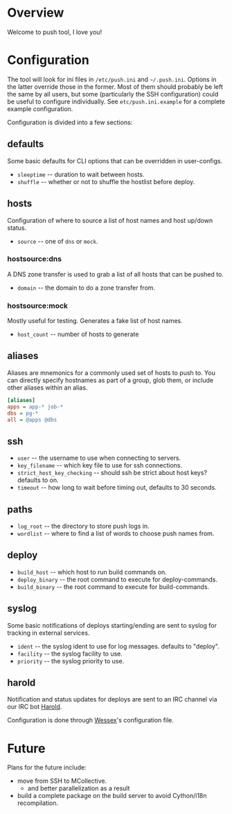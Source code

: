 # Overview

Welcome to push tool, I love you!

# Configuration

The tool will look for ini files in `/etc/push.ini` and `~/.push.ini`. Options
in the latter override those in the former. Most of them should probably be
left the same by all users, but some (particularly the SSH configuration) could
be useful to configure individually. See `etc/push.ini.example` for a complete
example configuration.

Configuration is divided into a few sections:

## defaults

Some basic defaults for CLI options that can be overridden in user-configs.

* `sleeptime` -- duration to wait between hosts.
* `shuffle` -- whether or not to shuffle the hostlist before deploy.

## hosts

Configuration of where to source a list of host names and host up/down status.

* `source` -- one of `dns` or `mock`.

### hostsource:dns

A DNS zone transfer is used to grab a list of all hosts that can be pushed to.

* `domain` -- the domain to do a zone transfer from.

### hostsource:mock

Mostly useful for testing. Generates a fake list of host names.

* `host_count` -- number of hosts to generate

## aliases

Aliases are mnemonics for a commonly used set of hosts to push to. You can
directly specify hostnames as part of a group, glob them, or include other
aliases within an alias.

```ini
[aliases]
apps = app-* job-*
dbs = pg-*
all = @apps @dbs
```

## ssh

* `user` -- the username to use when connecting to servers.
* `key_filename` -- which key file to use for ssh connections.
* `strict_host_key_checking` -- should ssh be strict about host keys? defaults to on.
* `timeout` -- how long to wait before timing out, defaults to 30 seconds.

## paths

* `log_root` -- the directory to store push logs in.
* `wordlist` -- where to find a list of words to choose push names from.

## deploy

* `build_host` -- which host to run build commands on.
* `deploy_binary` -- the root command to execute for deploy-commands.
* `build_binary` -- the root command to execute for build-commands.

## syslog

Some basic notifications of deploys starting/ending are sent to syslog for
tracking in external services.

* `ident` -- the syslog ident to use for log messages. defaults to "deploy".
* `facility` -- the syslog facility to use.
* `priority` -- the syslog priority to use.

## harold

Notification and status updates for deploys are sent to an IRC channel via
our IRC bot [Harold](http://github.com/spladug/harold).

Configuration is done through [Wessex](http://github.com/spladug/wessex)'s
configuration file.

# Future

Plans for the future include:

* move from SSH to MCollective.
  * and better parallelization as a result
* build a complete package on the build server to avoid Cython/i18n recompilation.
